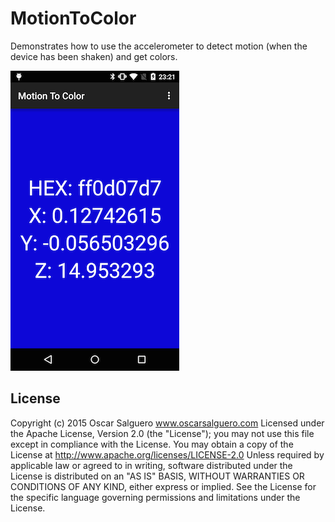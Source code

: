 # MotionToColor

Demonstrates how to use the accelerometer to detect motion (when the device has been shaken) and get colors.


![](motion-to-color.png)


License
-------
Copyright (c) 2015 Oscar Salguero www.oscarsalguero.com
Licensed under the Apache License, Version 2.0 (the "License"); you may
not use this file except in compliance with the License. You may obtain
a copy of the License at http://www.apache.org/licenses/LICENSE-2.0
Unless required by applicable law or agreed to in writing, software
distributed under the License is distributed on an "AS IS" BASIS,
WITHOUT WARRANTIES OR CONDITIONS OF ANY KIND, either express or implied.
See the License for the specific language governing permissions and
limitations under the License.

